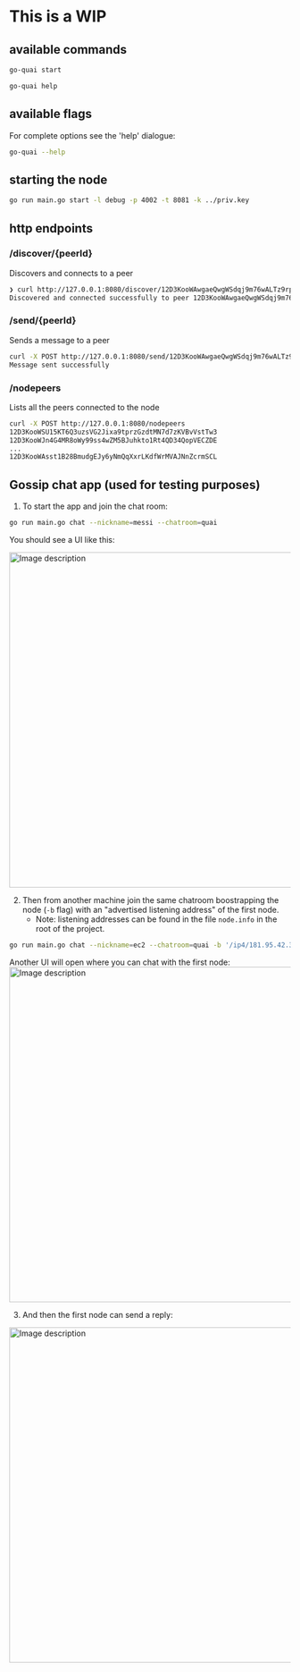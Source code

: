 # This is a WIP

## available commands

```bash
go-quai start

go-quai help
```
## available flags

For complete options see the 'help' dialogue:

```bash
go-quai --help
  ```

## starting the node

```bash
go run main.go start -l debug -p 4002 -t 8081 -k ../priv.key
```
## http endpoints

### /discover/{peerId}
Discovers and connects to a peer

```bash
❯ curl http://127.0.0.1:8080/discover/12D3KooWAwgaeQwgWSdqj9m76wALTz9rpKDGBP6grxQ7hzA2ZVCk
Discovered and connected successfully to peer 12D3KooWAwgaeQwgWSdqj9m76wALTz9rpKDGBP6grxQ7hzA2ZVCk
```

### /send/{peerId}
Sends a message to a peer

```bash
curl -X POST http://127.0.0.1:8080/send/12D3KooWAwgaeQwgWSdqj9m76wALTz9rpKDGBP6grxQ7hzA2ZVCk -d "Hello from peer #1"
Message sent successfully
```

### /nodepeers
Lists all the peers connected to the node

```bash
curl -X POST http://127.0.0.1:8080/nodepeers
12D3KooWSU15KT6Q3uzsVG2Jixa9tprzGzdtMN7d7zKVBvVstTw3
12D3KooWJn4G4MR8oWy99ss4wZM5BJuhkto1Rt4QD34QopVECZDE
...
12D3KooWAsst1B28BmudgEJy6yNmQqXxrLKdfWrMVAJNnZcrmSCL
```

## Gossip chat app (used for testing purposes)

1. To start the app and join the chat room:

  ```bash
  go run main.go chat --nickname=messi --chatroom=quai
  ```

  You should see a UI like this:

  <img src="image-1.png" alt="Image description" width="600" height="auto">

2. Then from another machine join the same chatroom boostrapping the node (`-b` flag) with an "advertised listening address" of the first node.
   - Note: listening addresses can be found in the file `node.info` in the root of the project.

  ```bash
  go run main.go chat --nickname=ec2 --chatroom=quai -b '/ip4/181.95.42.32/tcp/4002/p2p/12D3KooWAsSneYwJ2RV93FpYZUpdXmZLz6FJZNUNddMcmrdhg7vx'
  ```

  Another UI will open where you can chat with the first node:
  <img src="image-2.png" alt="Image description" width="600" height="auto">

3. And then the first node can send a reply:

  <img src="image-3.png" alt="Image description" width="600" height="auto">


